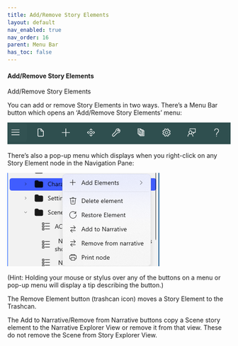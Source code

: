 ```yaml
---
title: Add/Remove Story Elements
layout: default
nav_enabled: true
nav_order: 16
parent: Menu Bar
has_toc: false
---
```

#### Add/Remove Story Elements
Add/Remove Story Elements

You can add or remove Story Elements in two ways. There’s a Menu Bar button which opens an ‘Add/Remove Story Elements’ menu:

![](../media/Menu-Bar-1.png)

There’s also a pop-up menu which displays when you right-click on any Story Element node in the Navigation Pane:

![](../media/Story-Element-Flyout.png)

(Hint: Holding your mouse or stylus over any of the buttons on a menu or pop-up menu will display a tip describing the button.)


The Remove Element button (trashcan icon) moves a Story Element to the Trashcan.

The Add to Narrative/Remove from Narrative buttons copy a Scene story element to the Narrative Explorer View or remove it from that view.  These do not remove the Scene from Story Explorer View.



